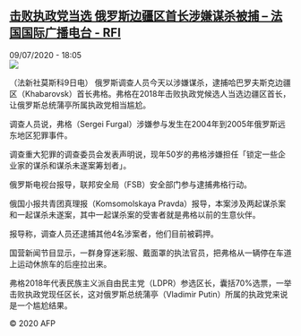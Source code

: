<!--1594317376000-->
[击败执政党当选 俄罗斯边疆区首长涉嫌谋杀被捕 – 法国国际广播电台 - RFI](http://www.rfi.fr//cn/contenu/20200709-%E5%87%BB%E8%B4%A5%E6%89%A7%E6%94%BF%E5%85%9A%E5%BD%93%E9%80%89-%E4%BF%84%E7%BD%97%E6%96%AF%E8%BE%B9%E7%96%86%E5%8C%BA%E9%A6%96%E9%95%BF%E6%B6%89%E5%AB%8C%E8%B0%8B%E6%9D%80%E8%A2%AB%E6%8D%95)
------

<div>09/07/2020 - 18:05</div><img src="https://s.rfi.fr/media/display/0e7429d8-c204-11ea-bb1e-005056a964fe/w:310/p:16x9/int0001b.200710000502.jpg"><div class="t-content__body u-clearfix"><div class="m-interstitial"></div><p>（法新社莫斯科9日电）    俄罗斯调查人员今天以涉嫌谋杀，逮捕哈巴罗夫斯克边疆区（Khabarovsk）首长弗格。弗格在2018年击败执政党候选人当选边疆区首长，让俄罗斯总统蒲亭所属执政党相当尴尬。</p><p>    调查人员说，弗格（Sergei Furgal）涉嫌参与发生在2004年到2005年俄罗斯远东地区犯罪事件。</p><p>    调查重大犯罪的调查委员会发表声明说，现年50岁的弗格涉嫌担任「锁定一些企业家的谋杀和谋杀未遂案筹划者」。</p><p>    俄罗斯电视台报导，联邦安全局（FSB）安全部门参与逮捕弗格行动。</p><p>    俄国小报共青团真理报（Komsomolskaya Pravda）报导，本案涉及两起谋杀案和一起谋杀未遂案，其中一起谋杀案的受害者就是弗格以前的生意伙伴。</p><p>    报导称，调查人员还逮捕其他4名涉案者，他们目前被羁押。</p><p>    国营新闻节目显示，一群身穿迷彩服、戴面罩的执法官员，把弗格从一辆停在车道上运动休旅车的后座拉出来。</p><p>    弗格2018年代表民族主义派自由民主党（LDPR）参选区长，囊括70%选票，一举击败执政党现任区长，这对俄罗斯总统蒲亭（Vladimir Putin）所属的执政党来说是一个尴尬结果。</p><p class="t-copyright">© 2020 AFP</p>        </div>
